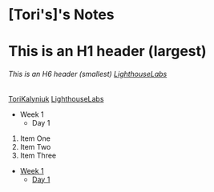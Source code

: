 # [Tori's]'s Notes
# This is an H1 header (largest)
###### This is an H6 header (smallest) [LighthouseLabs](https://www.lighthouselabs.ca/)

[ToriKalyniuk](https://github.com/tori5888)
[LighthouseLabs](https://www.lighthouselabs.ca/)

* Week 1
  * Day 1

1. Item One 
2. Item Two
3. Item Three

* [Week 1](/Week_1)
  * [Day 1](/Week_1/Day_1)
  